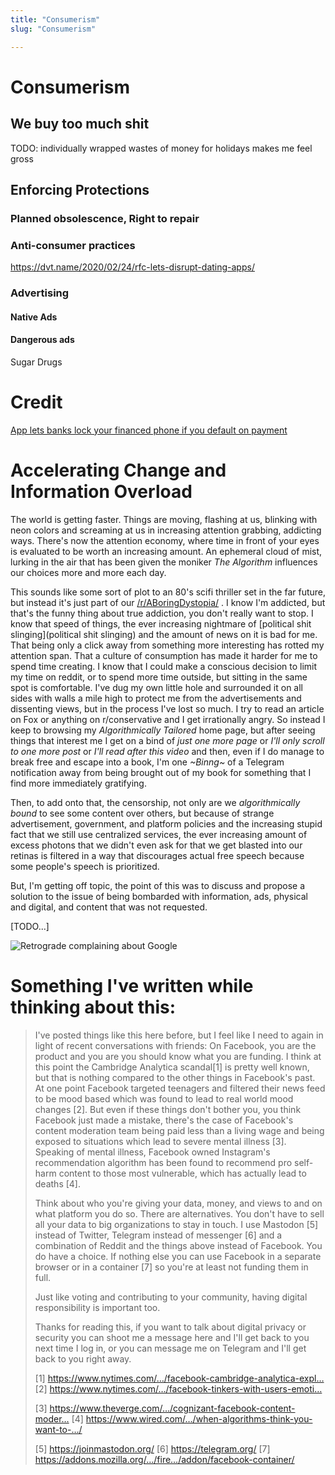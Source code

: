 ```yaml
---
title: "Consumerism"
slug: "Consumerism"

---
```


# Consumerism

## We buy too much shit

TODO: individually wrapped wastes of money for holidays makes me feel gross

## Enforcing Protections

### Planned obsolescence, Right to repair

### Anti-consumer practices

https://dvt.name/2020/02/24/rfc-lets-disrupt-dating-apps/

### Advertising

#### Native Ads

#### Dangerous ads

Sugar
Drugs

# Credit

[App lets banks lock your financed phone if you default on payment](https://www.xda-developers.com/google-device-lock-controller-banks-payments/)

# Accelerating Change and Information Overload

The world is getting faster. Things are moving, flashing at us, blinking with neon colors and screaming at us in increasing attention grabbing, addicting ways. There's now the attention economy, where time in front of your eyes is evaluated to be worth an increasing amount. An ephemeral cloud of mist, lurking in the air that has been given the moniker *The Algorithm* influences our choices more and more each day.

This sounds like some sort of plot to an 80's scifi thriller set in the far future, but instead it's just part of our [/r/ABoringDystopia/](https://www.reddit.com/r/ABoringDystopia/) . I know I'm addicted, but that's the funny thing about true addiction, you don't really want to stop. I know that speed of things, the ever increasing nightmare of [political shit slinging](political shit slinging) and the amount of news on it is bad for me. That being only a click away from something more interesting has rotted my attention span. That a culture of consumption has made it harder for me to spend time creating. I know that I could make a conscious decision to limit my time on reddit, or to spend more time outside, but sitting in the same spot is comfortable. I've dug my own little hole and surrounded it on all sides with walls a mile high to protect me from the advertisements and dissenting views, but in the process I've lost so much. I try to read an article on Fox or anything on r/conservative and I get irrationally angry. So instead I keep to browsing my *Algorithmically Tailored* home page, but after seeing things that interest me I get on a bind of *just one more page* or *I'll only scroll to one more post* or *I'll read after this video* and then, even if I do manage to break free and escape into a book, I'm one *~Binng~* of a Telegram notification away from being brought out of my book for something that I find more immediately gratifying.

Then, to add onto that, the censorship, not only are we *algorithmically bound* to see some content over others, but because of strange advertisement, government, and platform policies and the increasing stupid fact that we still use centralized services, the ever increasing amount of excess photons that we didn't even ask for that we get blasted into our retinas is filtered in a way that discourages actual free speech because some people's speech is prioritized.

But, I'm getting off topic, the point of this was to discuss and propose a solution to the issue of being bombarded with information, ads, physical and digital, and content that was not requested.

[TODO...]

![Retrograde complaining about Google](/RetrogradeMastodon.png)

# Something I've written while thinking about this:

>I've posted things like this here before, but I feel like I need to again in light of recent conversations with friends: On Facebook, you are the product and you are you should know what you are funding. I think at this point the Cambridge Analytica scandal[1] is pretty well known, but that is nothing compared to the other things in Facebook's past. At one point Facebook targeted teenagers and filtered their news feed to be mood based which was found to lead to real world mood changes [2]. But even if these things don't bother you, you think Facebook just made a mistake, there's the case of Facebook's content moderation team being paid less than a living wage and being exposed to situations which lead to severe mental illness [3]. Speaking of mental illness, Facebook owned Instagram's recommendation algorithm has been found to recommend pro self-harm content to those most vulnerable, which has actually lead to deaths [4].
>
>Think about who you're giving your data, money, and views to and on what platform you do so. There are alternatives. You don't have to sell all your data to big organizations to stay in touch. I use Mastodon [5] instead of Twitter, Telegram instead of messenger [6] and a combination of Reddit and the things above instead of Facebook. You do have a choice. If nothing else you can use Facebook in a separate browser or in a container [7] so you're at least not funding them in full.
>
>Just like voting and contributing to your community, having digital responsibility is important too.
>
>Thanks for reading this, if you want to talk about digital privacy or security you can shoot me a message here and I'll get back to you next time I log in, or you can message me on Telegram and I'll get back to you right away.
>
>[1] https://www.nytimes.com/…/facebook-cambridge-analytica-expl…
>[2] https://www.nytimes.com/…/facebook-tinkers-with-users-emoti…
>
>[3] https://www.theverge.com/…/cognizant-facebook-content-moder…
>[4] https://www.wired.com/…/when-algorithms-think-you-want-to-…/
>
>[5] https://joinmastodon.org/
>[6] https://telegram.org/
>[7] https://addons.mozilla.org/…/fire…/addon/facebook-container/